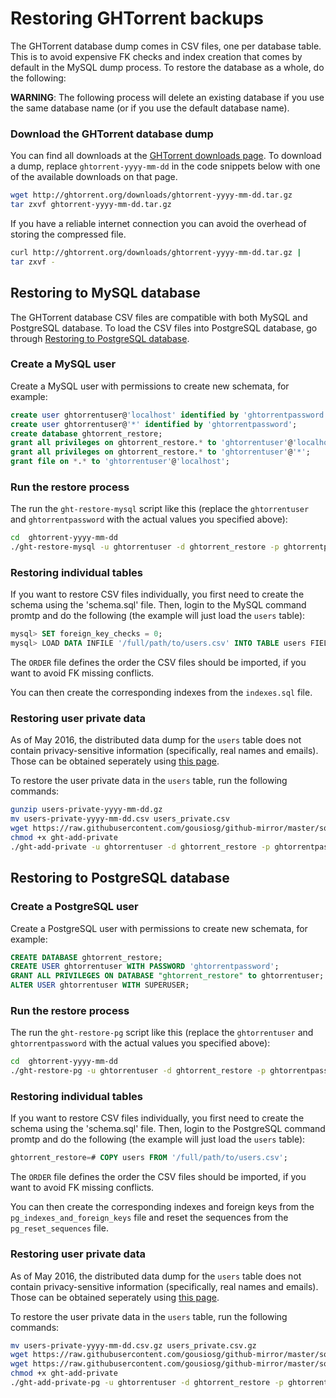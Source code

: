 # Restoring GHTorrent backups

The GHTorrent database dump comes in CSV files, one per database table. This is
to avoid expensive FK checks and index creation that comes by default
in the MySQL dump process. To restore the database as a whole,
do the following:

**WARNING**: The following process will delete an existing database if you
use the same database name (or if you use the default database name).

### Download the GHTorrent database dump

You can find all downloads at the [GHTorrent downloads page](http://ghtorrent.org/downloads.html). 
To download a dump, replace `ghtorrent-yyyy-mm-dd` in the code snippets below
with one of the available downloads on that page.

```bash
wget http://ghtorrent.org/downloads/ghtorrent-yyyy-mm-dd.tar.gz
tar zxvf ghtorrent-yyyy-mm-dd.tar.gz
```

If you have a reliable internet connection you can avoid the overhead of
storing the compressed file.

```bash
curl http://ghtorrent.org/downloads/ghtorrent-yyyy-mm-dd.tar.gz |
tar zxvf -
```
## Restoring to MySQL database
The GHTorrent database CSV files are compatible with both MySQL and PostgreSQL database. To load the CSV files into PostgreSQL database, go through [Restoring to PostgreSQL database](#restoring-to-postgresql-database).
### Create a MySQL user
Create a MySQL user with permissions to create new schemata, for example:

```sql
create user ghtorrentuser@'localhost' identified by 'ghtorrentpassword';
create user ghtorrentuser@'*' identified by 'ghtorrentpassword';
create database ghtorrent_restore;
grant all privileges on ghtorrent_restore.* to 'ghtorrentuser'@'localhost';
grant all privileges on ghtorrent_restore.* to 'ghtorrentuser'@'*';
grant file on *.* to 'ghtorrentuser'@'localhost';
```
### Run the restore process

The run the `ght-restore-mysql` script like this (replace the `ghtorrentuser`
and `ghtorrentpassword` with the actual values you specified above):

```bash
cd  ghtorrent-yyyy-mm-dd
./ght-restore-mysql -u ghtorrentuser -d ghtorrent_restore -p ghtorrentpassword .
```

### Restoring individual tables
If you want to restore CSV files individually, you first need to create
the schema using the 'schema.sql' file. Then, login to the MySQL command
promtp and do the following (the example will just load the `users` table):

```sql
mysql> SET foreign_key_checks = 0;
mysql> LOAD DATA INFILE '/full/path/to/users.csv' INTO TABLE users FIELDS TERMINATED BY ',' OPTIONALLY ENCLOSED BY '\"' LINES TERMINATED BY '\n'
```

The `ORDER` file defines the order the CSV files should be imported, if you want
to avoid FK missing conflicts.

You can then create the corresponding indexes from the `indexes.sql` file.

### Restoring user private data

As of May 2016, the distributed data dump for the `users` table does not contain
privacy-sensitive information (specifically, real names and emails). Those
can be obtained seperately using [this page](http://ghtorrent.org/pers-data.html).

To restore the user private data in the `users` table, run the following
commands:

```bash
gunzip users-private-yyyy-mm-dd.gz
mv users-private-yyyy-mm-dd.csv users_private.csv
wget https://raw.githubusercontent.com/gousiosg/github-mirror/master/sql/ght-add-private
chmod +x ght-add-private
./ght-add-private -u ghtorrentuser -d ghtorrent_restore -p ghtorrentpassword .
```

## <a name="restoring-to-postgresql-database"></a>Restoring to PostgreSQL database
### Create a PostgreSQL user
Create a PostgreSQL user with permissions to create new schemata, for example:

```sql
CREATE DATABASE ghtorrent_restore;
CREATE USER ghtorrentuser WITH PASSWORD 'ghtorrentpassword';
GRANT ALL PRIVILEGES ON DATABASE "ghtorrent_restore" to ghtorrentuser;
ALTER USER ghtorrentuser WITH SUPERUSER;
```
### Run the restore process

The run the `ght-restore-pg` script like this (replace the `ghtorrentuser`
and `ghtorrentpassword` with the actual values you specified above):

```bash
cd  ghtorrent-yyyy-mm-dd
./ght-restore-pg -u ghtorrentuser -d ghtorrent_restore -p ghtorrentpassword .
```

### Restoring individual tables
If you want to restore CSV files individually, you first need to create
the schema using the 'schema.sql' file. Then, login to the PostgreSQL command
promtp and do the following (the example will just load the `users` table):

```sql
ghtorrent_restore=# COPY users FROM '/full/path/to/users.csv';
```

The `ORDER` file defines the order the CSV files should be imported, if you want
to avoid FK missing conflicts.

You can then create the corresponding indexes and foreign keys from the `pg_indexes_and_foreign_keys` file and reset the sequences from the `pg_reset_sequences` file.

### Restoring user private data

As of May 2016, the distributed data dump for the `users` table does not contain
privacy-sensitive information (specifically, real names and emails). Those
can be obtained seperately using [this page](http://ghtorrent.org/pers-data.html).

To restore the user private data in the `users` table, run the following
commands:

```bash
mv users-private-yyyy-mm-dd.csv.gz users_private.csv.gz
wget https://raw.githubusercontent.com/gousiosg/github-mirror/master/sql/ght-add-private-pg
wget https://raw.githubusercontent.com/gousiosg/github-mirror/master/sql/pg_users_private.sql
chmod +x ght-add-private
./ght-add-private-pg -u ghtorrentuser -d ghtorrent_restore -p ghtorrentpassword .
```
